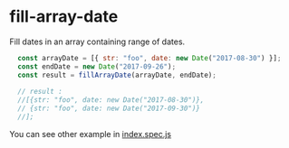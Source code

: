 # fill-array-date

Fill dates in an array containing range of dates.


```javascript
  const arrayDate = [{ str: "foo", date: new Date("2017-08-30") }];
  const endDate = new Date("2017-09-26");
  const result = fillArrayDate(arrayDate, endDate);
  
  // result :
  //[{str: "foo", date: new Date("2017-08-30")},
  // {str: "foo", date: new Date("2017-09-30")}
  //];
```

You can see other example in [index.spec.js](/index.spec.js)
